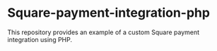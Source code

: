 # Square-payment-integration-php
This repository provides an example of a custom Square payment integration using PHP.
